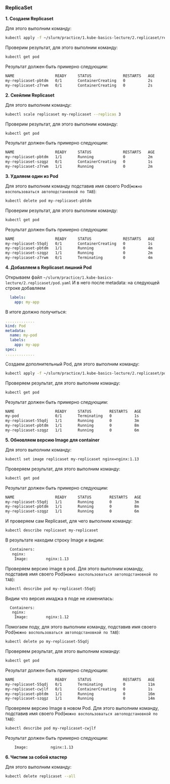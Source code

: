 ### ReplicaSet

**1. Создаем Replicaset**

Для этого выполним команду:
```bash
kubectl apply -f ~/slurm/practice/1.kube-basics-lecture/2.replicaset/replicaset.yaml
```
Проверим результат, для этого выполним команду:
```bash
kubectl get pod
```
Результат должен быть примерно следующим:
```bash
NAME                  READY     STATUS              RESTARTS   AGE
my-replicaset-pbtdm   0/1       ContainerCreating   0          2s
my-replicaset-z7rwm   0/1       ContainerCreating   0          2s
```

**2. Скейлим Replicaset**

Для этого выполним команду:
```bash
kubectl scale replicaset my-replicaset --replicas 3
```
Проверим результат, для этого выполним команду:
```bash
kubectl get pod
```
Результат должен быть примерно следующим:
```bash
NAME                  READY     STATUS              RESTARTS   AGE
my-replicaset-pbtdm   1/1       Running             0          2m
my-replicaset-szqgz   0/1       ContainerCreating   0          1s
my-replicaset-z7rwm   1/1       Running             0          2m
```
**3. Удаляем один из Pod**

Для этого выполним команду подставив имя своего Pod(``можно воспользоваться автоподстановкой по TAB``):
```bash
kubectl delete pod my-replicaset-pbtdm
```
Проверим результат, для этого выполним команду:
```bash
kubectl get pod
```
Результат должен быть примерно следующим:
```bash
NAME                  READY     STATUS              RESTARTS   AGE
my-replicaset-55qdj   0/1       ContainerCreating   0          1s
my-replicaset-pbtdm   1/1       Running             0          4m
my-replicaset-szqgz   1/1       Running             0          2m
my-replicaset-z7rwm   0/1       Terminating         0          4m
```
**4. Добавляем в Replicaset лишний Pod**

Открываем файл `~/slurm/practice/1.kube-basics-lecture/2.replicaset/pod.yaml`
И в него после metadata: на следующей строке добавляем
```yaml
  labels:
    app: my-app
```
В итоге должно получиться:
```yaml
.............
kind: Pod
metadata:
  name: my-pod
  labels:
    app: my-app
spec:
.............
```
Создаем дополнительный Pod, для этого выполним команду:
```bash
kubectl apply -f ~/slurm/practice/1.kube-basics-lecture/2.replicaset/pod.yaml
```
Проверяем результат, для этого выполним команду:
```bash
kubectl get pod
```
Результат должен быть примерно следующим:
```bash
NAME                  READY     STATUS        RESTARTS   AGE
my-pod                0/1       Terminating   0          1s
my-replicaset-55qdj   1/1       Running       0          3m
my-replicaset-pbtdm   1/1       Running       0          8m
my-replicaset-szqgz   1/1       Running       0          6m
```
**5. Обновляем версию Image для container**

Для этого выполним команду:
```bash
kubectl set image replicaset my-replicaset nginx=nginx:1.13
```
Проверяем результат, для этого выполним команду:
```bash
kubectl get pod
```
Результат должен быть примерно следующим:
```bash
NAME                  READY     STATUS        RESTARTS   AGE
my-replicaset-55qdj   1/1       Running       0          3m
my-replicaset-pbtdm   1/1       Running       0          8m
my-replicaset-szqgz   1/1       Running       0          6m
```
И проверяем сам Replicaset, для чего выполним команду:
```bash
kubectl describe replicaset my-replicaset
```
В результате находим строку Image и видим:
```bash
  Containers:
   nginx:
    Image:        nginx:1.13
```
Проверяем версию image в pod. Для этого выполним команду, подставив имя своего Pod(``можно воспользоваться автоподстановкой по TAB``):
```bash
kubectl describe pod my-replicaset-55qdj
```
Видим что версия имаджа в поде не изменилась:
```bash
  Containers:
   nginx:
    Image:        nginx:1.12
```
Помогаем поду, для этого выполним команду, подставив имя своего Pod(``можно воспользоваться автоподстановкой по TAB``):
```bash
kubectl delete po my-replicaset-55qdj
```
Проверяем результат, для этого выполним команду:
```bash
kubectl get pod
```
Результат должен быть примерно следующим:
```bash
NAME                  READY     STATUS              RESTARTS   AGE
my-replicaset-55qdj   0/1       Terminating         0          11m
my-replicaset-cwjlf   0/1       ContainerCreating   0          1s
my-replicaset-pbtdm   1/1       Running             0          16m
my-replicaset-szqgz   1/1       Running             0          14m
```
Проверяем версию Image в новом Pod. Для этого выполним команду, подставив имя своего Pod(``можно воспользоваться автоподстановкой по TAB``):
```bash
kubectl describe pod my-replicaset-cwjlf
```
Результат должен быть примерно следующим:
```bash
    Image:          nginx:1.13
```
**6. Чистим за собой кластер**

Для этого выполним команду:
```bash
kubectl delete replicaset --all
```
